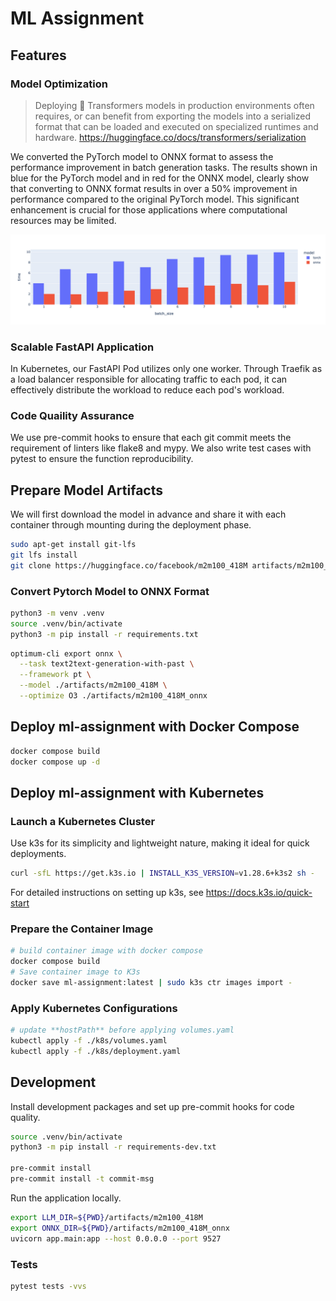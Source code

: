 # ML Assignment

## Features

### Model Optimization

> Deploying 🤗 Transformers models in production environments often requires, or can benefit from exporting the models into a serialized format that can be loaded and executed on specialized runtimes and hardware.  <https://huggingface.co/docs/transformers/serialization>

We converted the PyTorch model to ONNX format to assess the performance improvement in batch generation tasks. The results shown in blue for the PyTorch model and in red for the ONNX model, clearly show that converting to ONNX format results in over a 50% improvement in performance compared to the original PyTorch model. This significant enhancement is crucial for those applications where computational resources may be limited.

![torch_vs_onnx](./docs/torch_vs_onnx.png)

### Scalable FastAPI Application

In Kubernetes, our FastAPI Pod utilizes only one worker. Through Traefik as a load balancer responsible for allocating traffic to each pod, it can effectively distribute the workload to reduce each pod's workload.

### Code Quaility Assurance

We use pre-commit hooks to ensure that each git commit meets the requirement of linters like flake8 and mypy. We also write test cases with pytest to ensure the function reproducibility.

## Prepare Model Artifacts

We will first download the model in advance and share it with each container through mounting during the deployment phase.

```bash
sudo apt-get install git-lfs
git lfs install
git clone https://huggingface.co/facebook/m2m100_418M artifacts/m2m100_418M
```

### Convert Pytorch Model to ONNX Format

```bash
python3 -m venv .venv
source .venv/bin/activate
python3 -m pip install -r requirements.txt
```

```bash
optimum-cli export onnx \
  --task text2text-generation-with-past \
  --framework pt \
  --model ./artifacts/m2m100_418M \
  --optimize O3 ./artifacts/m2m100_418M_onnx
```

## Deploy ml-assignment with Docker Compose

```bash
docker compose build
docker compose up -d
```

## Deploy ml-assignment with Kubernetes

### Launch a Kubernetes Cluster

Use k3s for its simplicity and lightweight nature, making it ideal for quick deployments.

```bash
curl -sfL https://get.k3s.io | INSTALL_K3S_VERSION=v1.28.6+k3s2 sh -
```

For detailed instructions on setting up k3s, see <https://docs.k3s.io/quick-start>

### Prepare the Container Image

```bash
# build container image with docker compose
docker compose build
# Save container image to K3s
docker save ml-assignment:latest | sudo k3s ctr images import -
```

### Apply Kubernetes Configurations

```bash
# update **hostPath** before applying volumes.yaml
kubectl apply -f ./k8s/volumes.yaml
kubectl apply -f ./k8s/deployment.yaml
```

## Development

Install development packages and set up pre-commit hooks for code quality.

```bash
source .venv/bin/activate
python3 -m pip install -r requirements-dev.txt

pre-commit install
pre-commit install -t commit-msg
```

Run the application locally.

```bash
export LLM_DIR=${PWD}/artifacts/m2m100_418M
export ONNX_DIR=${PWD}/artifacts/m2m100_418M_onnx
uvicorn app.main:app --host 0.0.0.0 --port 9527
```

### Tests

```bash
pytest tests -vvs
```
